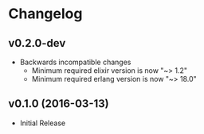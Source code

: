 # Changelog

## v0.2.0-dev

- Backwards incompatible changes
    - Minimum required elixir version is now "~> 1.2"
    - Minimum required erlang version is now "~> 18.0"

## v0.1.0 (2016-03-13)

- Initial Release
